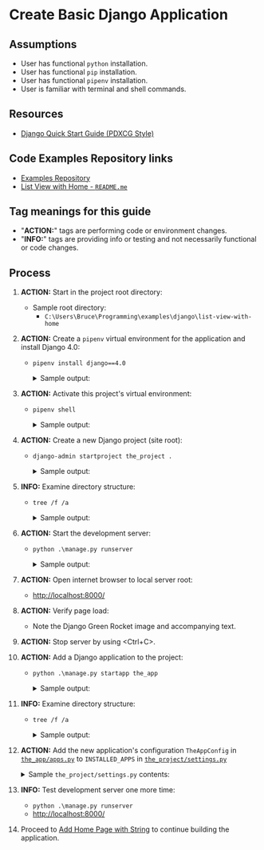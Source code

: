 # Create Basic Django Application

## Assumptions

* User has functional `python` installation.
* User has functional `pip` installation.
* User has functional `pipenv` installation.
* User is familiar with terminal and shell commands.

## Resources

* [Django Quick Start Guide (PDXCG Style)](https://github.com/PdxCodeGuild/class_otter/blob/main/3%20Django/docs/Django%20Project%20Setup.md)

## Code Examples Repository links

* [Examples Repository](../../../README.md)
* [List View with Home - `README.me`](../README.md)

## Tag meanings for this guide

* "**ACTION:**" tags are performing code or environment changes.
* "**INFO:**" tags are providing info or testing and not necessarily functional or code changes.

## Process

1. **ACTION:** Start in the project root directory:
    * Sample root directory:
        * `C:\Users\Bruce\Programming\examples\django\list-view-with-home`

1. **ACTION:** Create a `pipenv` virtual environment for the application and install Django 4.0:
    * `pipenv install django==4.0`
        <details>
        <summary>Sample output:</summary>

            PS C:\Users\Bruce\Programming\examples\django\list-view-with-home> pipenv install django==4.0
            Creating a virtualenv for this project...
            Pipfile: C:\Users\Bruce\Programming\examples\django\list-view-with-home\Pipfile
            Using C:/Users/Bruce/AppData/Local/Programs/Python/Python310/python.exe (3.10.6) to create virtualenv...
            [==  ] Creating virtual environment...created virtual environment CPython3.10.6.final.0-64 in 2410ms
            creator CPython3Windows(dest=C:\Users\Bruce\.virtualenvs\list-view-with-home-OkoCrdxY, clear=False, no_vcs_ignore=False, global=False)
            seeder FromAppData(download=False, pip=bundle, setuptools=bundle, wheel=bundle, via=copy, app_data_dir=C:\Users\Bruce\AppData\Local\pypa\virtualenv)
                added seed packages: pip==22.2.2, setuptools==63.4.3, wheel==0.37.1
            activators BashActivator,BatchActivator,FishActivator,NushellActivator,PowerShellActivator,PythonActivator

            Successfully created virtual environment!
            Virtualenv location: C:\Users\Bruce\.virtualenvs\list-view-with-home-OkoCrdxY
            Creating a Pipfile for this project...
            Installing django==4.0...
            Adding django to Pipfile's [packages]...
            Installation Succeeded
            Pipfile.lock not found, creating...
            Locking [dev-packages] dependencies...
            Locking [packages] dependencies...
                    Building requirements...
            Resolving dependencies...
            Success!
            Updated Pipfile.lock (036cf0)!
            Installing dependencies from Pipfile.lock (036cf0)...
            ================================ 0/0 - 00:00:00
            To activate this project's virtualenv, run pipenv shell.
            Alternatively, run a command inside the virtualenv with pipenv run.
            PS C:\Users\Bruce\Programming\examples\django\list-view-with-home>
        </details>

1. **ACTION:** Activate this project's virtual environment:
    * `pipenv shell`
        <details>
        <summary>Sample output:</summary>

            PS C:\Users\Bruce\Programming\examples\django\list-view-with-home> pipenv shell
            Launching subshell in virtual environment...
            PowerShell 7.2.6
            Copyright (c) Microsoft Corporation.

            https://aka.ms/powershell
            Type 'help' to get help.

            PS C:\Users\Bruce\Programming\examples\django\list-view-with-home>
        </details>

1. **ACTION:** Create a new Django project (site root):
    * `django-admin startproject the_project .`
        <details>
        <summary>Sample output:</summary>

            PS C:\Users\Bruce\Programming\examples\django\list-view-with-home> django-admin startproject the_project .
            PS C:\Users\Bruce\Programming\examples\django\list-view-with-home>
        </details>

1. **INFO:** Examine directory structure:
    * `tree /f /a`
        <details>
        <summary>Sample output:</summary>

            PS C:\Users\Bruce\Programming\examples\django\list-view-with-home> tree /f /a
            Folder PATH listing for volume OS
            Volume serial number is CC00-DD12
            C:.
            |   manage.py
            |   Pipfile
            |   Pipfile.lock
            |   README.md
            |
            +---notes
            |       create_basic_django_application.md
            |
            \---the_project
                    asgi.py
                    settings.py
                    urls.py
                    wsgi.py
                    __init__.py

            PS C:\Users\Bruce\Programming\examples\django\list-view-with-home>
        </details>

1. **ACTION:** Start the development server:
    * `python .\manage.py runserver`
        <details>
        <summary>Sample output:</summary>

            PS C:\Users\Bruce\Programming\examples\django\list-view-with-home> python .\manage.py runserver
            Watching for file changes with StatReloader
            Performing system checks...

            System check identified no issues (0 silenced).

            You have 18 unapplied migration(s). Your project may not work properly until you apply the migrations for app(s): admin, auth, contenttypes, sessions.
            Run 'python manage.py migrate' to apply them.
            September 03, 2022 - 08:46:04
            Django version 4.0, using settings 'the_project.settings'
            Starting development server at http://127.0.0.1:8000/
            Quit the server with CTRL-BREAK.
        </details>

1. **ACTION:** Open internet browser to local server root:
    * <http://localhost:8000/>

1. **ACTION:** Verify page load:
    * Note the Django Green Rocket image and accompanying text.

1. **ACTION:** Stop server by using \<Ctrl+C\>.

1. **ACTION:** Add a Django application to the project:
    * `python .\manage.py startapp the_app`
        <details>
        <summary>Sample output:</summary>

            PS C:\Users\Bruce\Programming\examples\django\list-view-with-home> python .\manage.py startapp the_app
            PS C:\Users\Bruce\Programming\examples\django\list-view-with-home>
        </details>

1. **INFO:** Examine directory structure:
    * `tree /f /a`
        <details>
        <summary>Sample output:</summary>

            PS C:\Users\Bruce\Programming\examples\django\list-view-with-home> tree /f /a
            Folder PATH listing for volume OS
            Volume serial number is CC00-DD12
            C:.
            |   db.sqlite3
            |   manage.py
            |   Pipfile
            |   Pipfile.lock
            |   README.md
            |
            +---notes
            |       create_basic_django_application.md
            |
            +---the_app
            |   |   admin.py
            |   |   apps.py
            |   |   models.py
            |   |   tests.py
            |   |   views.py
            |   |   __init__.py
            |   |
            |   \---migrations
            |           __init__.py
            |
            \---the_project
                    asgi.py
                    settings.py
                    urls.py
                    wsgi.py
                    __init__.py

            PS C:\Users\Bruce\Programming\examples\django\list-view-with-home>
        </details>

1. **ACTION:** Add the new application's configuration `TheAppConfig` in [`the_app/apps.py`](../the_app/apps.py) to `INSTALLED_APPS` in [`the_project/settings.py`](../the_project/settings.py)
    <details>
    <summary>Sample <code>the_project/settings.py</code> contents:</summary>

        INSTALLED_APPS = [
            ...
            'the_app.apps.TheAppConfig',
            ...
        ]
    </details>

1. **INFO:** Test development server one more time:
    * `python .\manage.py runserver`
    * <http://localhost:8000/>

1. Proceed to [Add Home Page with String](./02_home_page_with_string.md) to continue building the application.
